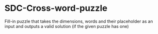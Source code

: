 # SDC-Cross-word-puzzle
Fill-in puzzle that takes the dimensions, words and their placeholder as an input and outputs a valid solution (if the given puzzle has one)
